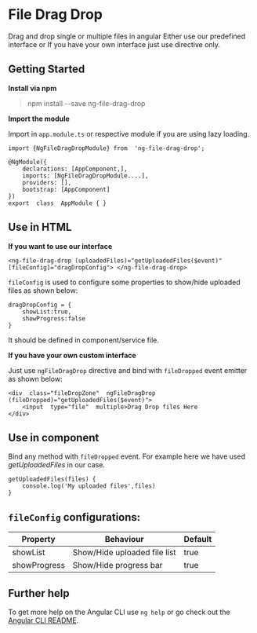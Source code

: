 
# File Drag Drop

Drag and drop single or multiple files in angular
Either use our predefined interface or If you have your own interface just use directive only.

## Getting Started

**Install via npm**

>npm install --save ng-file-drag-drop

**Import the module**

Import in `app.module.ts` or respective module if you are using lazy loading.

    import {NgFileDragDropModule} from  'ng-file-drag-drop';
    
    @NgModule({
	    declarations: [AppComponent,],
		imports: [NgFileDragDropModule....],
		providers: [],
		bootstrap: [AppComponent]
	})
	export  class  AppModule { }

## Use in HTML

**If you want to use our interface**

    <ng-file-drag-drop (uploadedFiles)="getUploadedFiles($event)" [fileConfig]="dragDropConfig"> </ng-file-drag-drop>
`fileConfig` is used to configure some properties to show/hide uploaded files as shown below:

    dragDropConfig = {
	    showList:true,
	    showProgress:false
	}
It should be defined in component/service file.

**If you have your own custom interface**

Just use `ngFileDragDrop` directive and bind with `fileDropped` event emitter as shown below:

    <div  class="fileDropZone"  ngFileDragDrop  (fileDropped)="getUploadedFiles($event)">
	    <input  type="file"  multiple>Drag Drop files Here
	</div>

## Use in component
Bind any method with `fileDropped` event. For example here we have used *getUploadedFiles* in our case.
	
    getUploadedFiles(files) {
	    console.log('My uploaded files',files)
	}

## `fileConfig` configurations:

|  Property| Behaviour | Default |
|--|--|--|
| showList | Show/Hide uploaded file list |true
| showProgress      | Show/Hide progress bar  |true



## Further help

  

To get more help on the Angular CLI use `ng help` or go check out the [Angular CLI README](https://github.com/angular/angular-cli/blob/master/README.md).